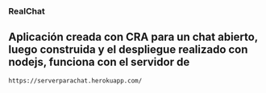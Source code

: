### RealChat
## Aplicación creada con CRA para un chat abierto, luego construida y el despliegue realizado con nodejs, funciona con el servidor de 
``` https://serverparachat.herokuapp.com/  ```
